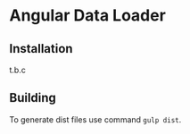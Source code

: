 # Angular Data Loader

## Installation
t.b.c

## Building
To generate dist files use command `gulp dist`.

